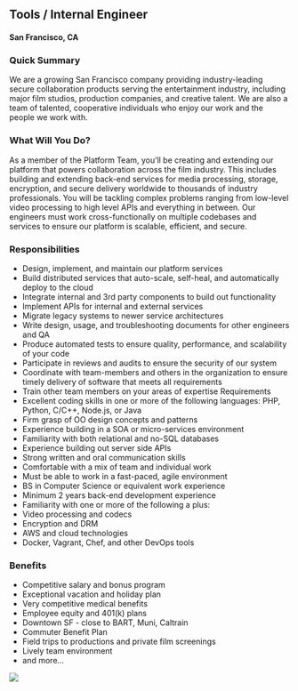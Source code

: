 ## Tools / Internal Engineer
#### San Francisco, CA

### Quick Summary
We are a growing San Francisco company providing industry-leading secure collaboration products
serving the entertainment industry, including major film studios, production companies, and creative talent. We
are also a team of talented, cooperative individuals who enjoy our work and the people we work with.

### What Will You Do?
As a member of the Platform Team, you’ll be creating and extending our platform that powers collaboration
across the film industry. This includes building and extending back-end services for media processing,
storage, encryption, and secure delivery worldwide to thousands of industry professionals. You will be tackling
complex problems ranging from low-level video processing to high level APIs and everything in between. Our
engineers must work cross-functionally on multiple codebases and services to ensure our platform is
scalable, efficient, and secure.

### Responsibilities
+ Design, implement, and maintain our platform services
+ Build distributed services that auto-scale, self-heal, and automatically deploy to the cloud
+ Integrate internal and 3rd party components to build out functionality
+ Implement APIs for internal and external services
+ Migrate legacy systems to newer service architectures
+ Write design, usage, and troubleshooting documents for other engineers and QA
+ Produce automated tests to ensure quality, performance, and scalability of your code
+ Participate in reviews and audits to ensure the security of our system
+ Coordinate with team-members and others in the organization to ensure timely delivery of software that
meets all requirements
+ Train other team members on your areas of expertise
Requirements
+ Excellent coding skills in one or more of the following languages: PHP, Python, C/C++, Node.js, or Java
+ Firm grasp of OO design concepts and patterns
+ Experience building in a SOA or micro-services environment
+ Familiarity with both relational and no-SQL databases
+ Experience building out server side APIs
+ Strong written and oral communication skills
+ Comfortable with a mix of team and individual work
+ Must be able to work in a fast-paced, agile environment
+ BS in Computer Science or equivalent work experience
+ Minimum 2 years back-end development experience
+ Familiarity with one or more of the following a plus:
+ Video processing and codecs
+ Encryption and DRM
+ AWS and cloud technologies
+ Docker, Vagrant, Chef, and other DevOps tools

### Benefits
+ Competitive salary and bonus program
+ Exceptional vacation and holiday plan
+ Very competitive medical benefits
+ Employee equity and 401(k) plans
+ Downtown SF - close to BART, Muni, Caltrain
+ Commuter Benefit Plan
+ Field trips to productions and private film screenings
+ Lively team environment
+ and more...


[<img src="https://dabuttonfactory.com/button.png?t=Apply&f=Calibri-Bold&ts=24&tc=fff&tshs=1&tshc=000&hp=20&vp=8&c=5&bgt=gradient&bgc=3d85c6&ebgc=073763">](https://localhost:3000/users/auth/github?job_id=uelyifn5c3rlbxm-tools-internal-engineer/)
